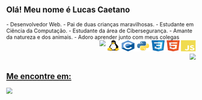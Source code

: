 ## Olá! Meu nome é Lucas Caetano

<div>
  - Desenvolvedor Web.
  - Pai de duas crianças maravilhosas.
  - Estudante em Ciência da Computação.
  - Estudante da área de Cibersegurança.
  - Amante da natureza e dos animais.
  - Adoro aprender junto com meus colegas

  <div>
    <img align="right" alt="jean-Js" height="30" width="40" src="https://raw.githubusercontent.com/devicons/devicon/master/icons/javascript/javascript-plain.svg">
    <img align="right" alt="jean-HTML" height="30" width="40" src="https://raw.githubusercontent.com/devicons/devicon/master/icons/html5/html5-original.svg">
    <img align="right" alt="jean-CSS" height="30" width="40" src="https://raw.githubusercontent.com/devicons/devicon/master/icons/css3/css3-original.svg">
    <img align="right" alt="jean-Python" height="30" width="40" src="https://raw.githubusercontent.com/devicons/devicon/master/icons/python/python-original.svg">
    <img align="right" alt="jean-C" height="30" width="40" src="https://raw.githubusercontent.com/devicons/devicon/master/icons/c/c-original.svg"/>
    <img align="right" alt="jean-linux" height="30" width="40" src="https://raw.githubusercontent.com/devicons/devicon/master/icons/linux/linux-original.svg"/>
  </div>
  <div align="right">
    <img src="https://github-readme-stats-git-masterrstaa-rickstaa.vercel.app/api/top-langs/?username=devLucasCaetano&layout=compact&langs_count=7&theme=midnight-purple"/>
    <br><br>
    <a href="https://github.com/devLucasCaetano">
    <img src="https://github-readme-stats-git-masterrstaa-rickstaa.vercel.app/api?username=devLucasCaetano&show_icons=true&theme=midnight-purple&include_all_commits=true&count_private=true"/>
  </div>
</div>

 ## Me encontre em:

<div>
  <a href="https://www.linkedin.com/in/lucas-caetano-/" target="_blank">
    <img src="https://img.shields.io/badge/-LinkedIn-%230077B5?style=for-the-badge&logo=linkedin&logoColor=white" target="_blank">
  </a> 
</div>
